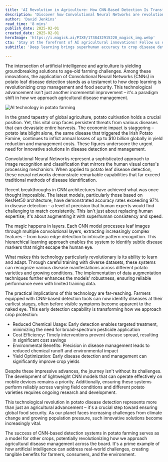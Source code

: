 ```yaml
---
title: 'AI Revolution in Agriculture: How CNN-Based Detection Is Transforming Potato Disease Management'
description: 'Discover how Convolutional Neural Networks are revolutionizing potato farming with disease detection accuracy exceeding 97%. This AI technology is transforming agricultural practices, reducing chemical usage, and ensuring food security through early disease detection and prevention.'
author: 'David Jenkins'
read_time: '8 mins'
publish_date: 2025-02-01
created_date: 2025-02-01
heroImage: 'https://i.magick.ai/PIXE/1738432915220_magick_img.webp'
cta: 'Stay at the forefront of AI agricultural innovations! Follow us on LinkedIn for the latest updates on how technology is transforming farming practices and ensuring global food security.'
subtitle: 'Deep learning brings superhuman accuracy to crop disease detection'

---
```


The intersection of artificial intelligence and agriculture is yielding groundbreaking solutions to age-old farming challenges. Among these innovations, the application of Convolutional Neural Networks (CNNs) in potato leaf disease detection stands as a testament to how deep learning is revolutionizing crop management and food security. This technological advancement isn't just another incremental improvement – it's a paradigm shift in how we approach agricultural disease management.

![AI technology in potato farming](https://i.magick.ai/PIXE/1738432915224_magick_img.webp)

In the grand tapestry of global agriculture, potato cultivation holds a crucial position. Yet, this vital crop faces persistent threats from various diseases that can devastate entire harvests. The economic impact is staggering – potato late blight alone, the same disease that triggered the Irish Potato Famine, continues to inflict annual losses of up to $10 billion globally in yield reduction and management costs. These figures underscore the urgent need for innovative solutions in disease detection and management.

Convolutional Neural Networks represent a sophisticated approach to image recognition and classification that mirrors the human visual cortex's processing mechanism. When applied to potato leaf disease detection, these neural networks demonstrate remarkable capabilities that far exceed traditional methods of disease identification.

Recent breakthroughs in CNN architectures have achieved what was once thought impossible. The latest models, particularly those based on ResNet50 architecture, have demonstrated accuracy rates exceeding 97% in disease detection – a level of precision that human experts would find challenging to match consistently. This isn't just about replacing human expertise; it's about augmenting it with superhuman consistency and speed.

The magic happens in layers. Each CNN model processes leaf images through multiple convolutional layers, extracting increasingly complex features – from basic edge detection to intricate pattern recognition. This hierarchical learning approach enables the system to identify subtle disease markers that might escape the human eye.

What makes this technology particularly revolutionary is its ability to learn and adapt. Through careful training with diverse datasets, these systems can recognize various disease manifestations across different potato varieties and growing conditions. The implementation of data augmentation techniques further enhances the models' robustness, ensuring reliable performance even with limited training data.

The practical implications of this technology are far-reaching. Farmers equipped with CNN-based detection tools can now identify diseases at their earliest stages, often before visible symptoms become apparent to the naked eye. This early detection capability is transforming how we approach crop protection:

- Reduced Chemical Usage: Early detection enables targeted treatment, minimizing the need for broad-spectrum pesticide application
- Cost Efficiency: Timely interventions prevent disease spread, resulting in significant cost savings
- Environmental Benefits: Precision in disease management leads to reduced chemical runoff and environmental impact
- Yield Optimization: Early disease detection and management can significantly improve crop yields

Despite these impressive advances, the journey isn't without its challenges. The development of lightweight CNN models that can operate effectively on mobile devices remains a priority. Additionally, ensuring these systems perform reliably across varying field conditions and different potato varieties requires ongoing research and development.

This technological revolution in potato disease detection represents more than just an agricultural advancement – it's a crucial step toward ensuring global food security. As our planet faces increasing challenges from climate change and growing population pressure, such innovative solutions become increasingly vital.

The success of CNN-based detection systems in potato farming serves as a model for other crops, potentially revolutionizing how we approach agricultural disease management across the board. It's a prime example of how artificial intelligence can address real-world challenges, creating tangible benefits for farmers, consumers, and the environment.